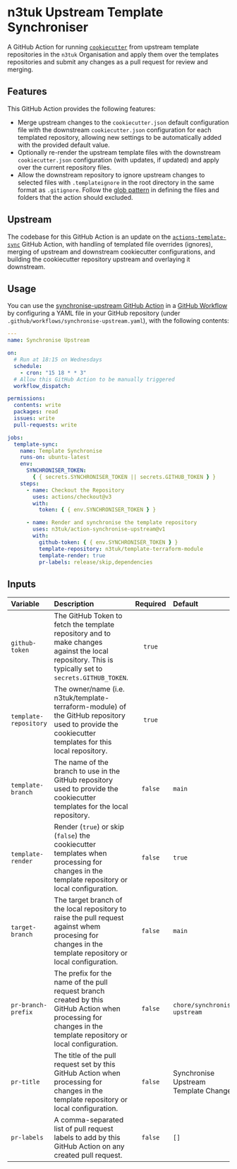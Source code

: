 # n3tuk Upstream Template Synchroniser

A GitHub Action for running [`cookiecutter`][cookiecutter] from upstream
template repositories in the `n3tuk` Organisation and apply them over the
templates repositories and submit any changes as a pull request for review and
merging.

[cookiecutter]: https://github.com/cookiecutter/cookiecutter

## Features

This GitHub Action provides the following features:

- Merge upstream changes to the `cookiecutter.json` default configuration file
  with the downstream `cookiecutter.json` configuration for each templated
  repository, allowing new settings to be automatically added with the provided
  default value.
- Optionally re-render the upstream template files with the downstream
  `cookiecutter.json` configuration (with updates, if updated) and apply over
  the current repository files.
- Allow the downstream repository to ignore upstream changes to selected files
  with `.templateignore` in the root directory in the same format as
  `.gitignore`. Follow the [glob pattern][glob-pattern] in defining the files
  and folders that the action should excluded.

[glob-pattern]: https://en.wikipedia.org/wiki/Glob_(programming)

## Upstream

The codebase for this GitHub Action is an update on the
[`actions-template-sync`][actions-template-sync] GitHub Action, with handling of
templated file overrides (ignores), merging of upstream and downstream
cookiecutter configurations, and building the cookiecutter repository upstream
and overlaying it downstream.

[actions-template-sync]: https://github.com/AndreasAugustin/actions-template-sync

## Usage

You can use the [synchronise-upstream GitHub
Action][synchronise-upstream-marketplace] in a [GitHub
Workflow][github-workflow] by configuring a YAML file in your GitHub repository
(under `.github/workflows/synchronise-upstream.yaml`), with the following contents:

[github-workflow]: https://help.github.com/en/articles/about-github-actions
[synchronise-upstream-marketplace]: https://github.com/marketplace/actions/synchronise-upstream

```yaml
---
name: Synchronise Upstream

on:
  # Run at 18:15 on Wednesdays
  schedule:
    - cron: "15 18 * * 3"
  # Allow this GitHub Action to be manually triggered
  workflow_dispatch:

permissions:
  contents: write
  packages: read
  issues: write
  pull-requests: write

jobs:
  template-sync:
    name: Template Synchronise
    runs-on: ubuntu-latest
    env:
      SYNCHRONISER_TOKEN:
        { { secrets.SYNCHRONISER_TOKEN || secrets.GITHUB_TOKEN } }
    steps:
      - name: Checkout the Repository
        uses: actions/checkout@v3
        with:
          token: { { env.SYNCHRONISER_TOKEN } }

      - name: Render and synchronise the template repository
        uses: n3tuk/action-synchronise-upstream@v1
        with:
          github-token: { { env.SYNCHRONISER_TOKEN } }
          template-repository: n3tuk/template-terraform-module
          template-render: true
          pr-labels: release/skip,dependencies
```

## Inputs

| Variable              | Description                                                                                                                                                     | Required | Default                               |
| :-------------------- | :-------------------------------------------------------------------------------------------------------------------------------------------------------------- | :------: | :------------------------------------ |
| `github-token`        | The GitHub Token to fetch the template repository and to make changes against the local repository. This is typically set to `secrets.GITHUB_TOKEN`.            |  `true`  |                                       |
| `template-repository` | The owner/name (i.e. n3tuk/template-terraform-module) of the GitHub repository used to provide the cookiecutter templates for this local repository.            |  `true`  |                                       |
| `template-branch`     | The name of the branch to use in the GitHub repository used to provide the cookiecutter templates for the local repository.                                     | `false`  | `main`                                |
| `template-render`     | Render (`true`) or skip (`false`) the cookiecutter templates when processing for changes in the template repository or local configuration.                     | `false`  | `true`                                |
| `target-branch`       | The target branch of the local repository to raise the pull request against whem procesing for changes in the template repository or local configuration.       | `false`  | `main`                                |
| `pr-branch-prefix`    | The prefix for the name of the pull request branch created by this GitHub Action when processing for changes in the template repository or local configuration. | `false`  | `chore/synchronise-upstream`          |
| `pr-title`            | The title of the pull request set by this GitHub Action when processing for changes in the template repository or local configuration.                          | `false`  | Synchronise Upstream Template Changes |
| `pr-labels`           | A comma-separated list of pull request labels to add by this GitHub Action on any created pull request.                                                         | `false`  | `[]`                                  |
